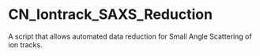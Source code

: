 # CN_Iontrack_SAXS_Reduction

A script that allows automated data reduction for Small Angle Scattering of ion tracks.
